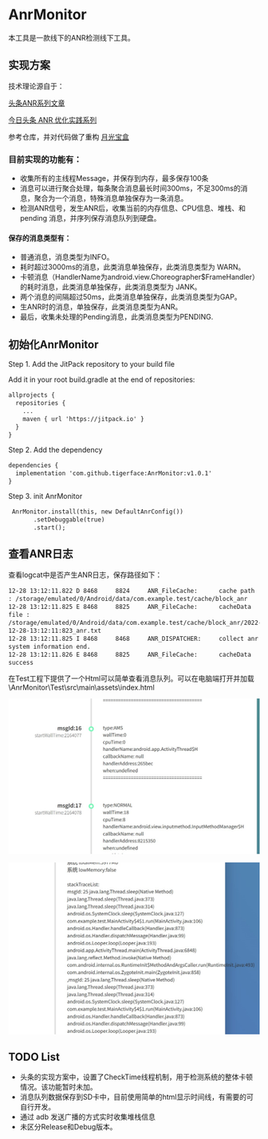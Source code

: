 # AnrMonitor  
本工具是一款线下的ANR检测线下工具。

## 实现方案 
技术理论源自于：

[头条ANR系列文章](https://mp.weixin.qq.com/mp/appmsgalbum?action=getalbum&album_id=1780091311874686979)

[今日头条 ANR 优化实践系列](https://juejin.cn/post/6942665216781975582#heading-16)


参考仓库，并对代码做了重构
[月光宝盒](https://github.com/xiaolutang/MoonlightTreasureBox)

### 目前实现的功能有：
* 收集所有的主线程Message，并保存到内存，最多保存100条
* 消息可以进行聚合处理，每条聚合消息最长时间300ms，不足300ms的消息，聚合为一个消息，特殊消息单独保存为一条消息。
* 检测ANR信号，发生ANR后，收集当前的内存信息、CPU信息、堆栈、和pending 消息，并序列保存消息队列到硬盘。

#### 保存的消息类型有：

* 普通消息，消息类型为INFO。
* 耗时超过3000ms的消息，此类消息单独保存，此类消息类型为 WARN。
* 卡顿消息（HandlerName为android.view.Choreographer$FrameHandler）的耗时消息，此类消息单独保存，此类消息类型为 JANK。
* 两个消息的间隔超过50ms，此类消息单独保存，此类消息类型为GAP。
* 生ANR时的消息，单独保存，此类消息类型为ANR。
* 最后，收集未处理的Pending消息，此类消息类型为PENDING.

## 初始化AnrMonitor
Step 1. Add the JitPack repository to your build file

Add it in your root build.gradle at the end of repositories:
```
allprojects {
  repositories {
    ...
    maven { url 'https://jitpack.io' }
  }
}
```
	
Step 2. Add the dependency
```
dependencies {
  implementation 'com.github.tigerface:AnrMonitor:v1.0.1'
}
```
Step 3. init AnrMonitor

```
 AnrMonitor.install(this, new DefaultAnrConfig())
 	   .setDebuggable(true)
	   .start();
 ```

## 查看ANR日志

	
查看logcat中是否产生ANR日志，保存路径如下：

```
12-28 13:12:11.822 D 8468     8824     ANR_FileCache:      cache path : /storage/emulated/0/Android/data/com.example.test/cache/block_anr 
12-28 13:12:11.825 E 8468     8825     ANR_FileCache:      cacheData file : /storage/emulated/0/Android/data/com.example.test/cache/block_anr/2022-12-28-13:12:11:823_anr.txt 
12-28 13:12:11.825 I 8468     8468     ANR_DISPATCHER:     collect anr system information end. 
12-28 13:12:11.826 E 8468     8825     ANR_FileCache:      cacheData success 

```

在Test工程下提供了一个Html可以简单查看消息队列。可以在电脑端打开并加载
\AnrMonitor\Test\src\main\assets\index.html


![](https://github.com/tigerface/AnrMonitor/blob/main/picture/ANR_0.jpg)

![](https://github.com/tigerface/AnrMonitor/blob/main/picture/ANR_2.jpg)


## TODO List
* 头条的实现方案中，设置了CheckTime线程机制，用于检测系统的整体卡顿情况。该功能暂时未加。
* 消息队列数据保存到SD卡中，目前使用简单的html显示时间线，有需要的可自行开发。
* 通过 adb 发送广播的方式实时收集堆栈信息
* 未区分Release和Debug版本。
